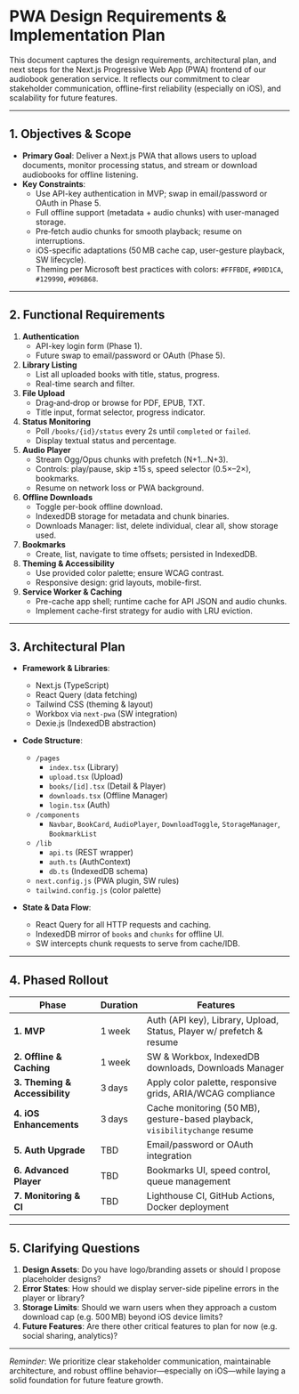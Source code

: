 # PWA Design Requirements & Implementation Plan

This document captures the design requirements, architectural plan, and next steps for the Next.js Progressive Web App (PWA) frontend of our audiobook generation service. It reflects our commitment to clear stakeholder communication, offline-first reliability (especially on iOS), and scalability for future features.

---

## 1. Objectives & Scope

- **Primary Goal**: Deliver a Next.js PWA that allows users to upload documents, monitor processing status, and stream or download audiobooks for offline listening.
- **Key Constraints**:
  - Use API-key authentication in MVP; swap in email/password or OAuth in Phase 5.
  - Full offline support (metadata + audio chunks) with user-managed storage.
  - Pre‑fetch audio chunks for smooth playback; resume on interruptions.
  - iOS-specific adaptations (50 MB cache cap, user-gesture playback, SW lifecycle).
  - Theming per Microsoft best practices with colors: `#FFFBDE`, `#90D1CA`, `#129990`, `#096B68`.

---

## 2. Functional Requirements

1. **Authentication**
   - API-key login form (Phase 1).
   - Future swap to email/password or OAuth (Phase 5).
2. **Library Listing**
   - List all uploaded books with title, status, progress.
   - Real-time search and filter.
3. **File Upload**
   - Drag‑and‑drop or browse for PDF, EPUB, TXT.
   - Title input, format selector, progress indicator.
4. **Status Monitoring**
   - Poll `/books/{id}/status` every 2s until `completed` or `failed`.
   - Display textual status and percentage.
5. **Audio Player**
   - Stream Ogg/Opus chunks with prefetch (N+1…N+3).
   - Controls: play/pause, skip ±15 s, speed selector (0.5×–2×), bookmarks.
   - Resume on network loss or PWA background.
6. **Offline Downloads**
   - Toggle per-book offline download.
   - IndexedDB storage for metadata and chunk binaries.
   - Downloads Manager: list, delete individual, clear all, show storage used.
7. **Bookmarks**
   - Create, list, navigate to time offsets; persisted in IndexedDB.
8. **Theming & Accessibility**
   - Use provided color palette; ensure WCAG contrast.
   - Responsive design: grid layouts, mobile-first.
9. **Service Worker & Caching**
   - Pre-cache app shell; runtime cache for API JSON and audio chunks.
   - Implement cache-first strategy for audio with LRU eviction.

---

## 3. Architectural Plan

- **Framework & Libraries**:
  - Next.js (TypeScript)
  - React Query (data fetching)
  - Tailwind CSS (theming & layout)
  - Workbox via `next-pwa` (SW integration)
  - Dexie.js (IndexedDB abstraction)

- **Code Structure**:
  - `/pages`
    - `index.tsx` (Library)
    - `upload.tsx` (Upload)
    - `books/[id].tsx` (Detail & Player)
    - `downloads.tsx` (Offline Manager)
    - `login.tsx` (Auth)
  - `/components`
    - `Navbar`, `BookCard`, `AudioPlayer`, `DownloadToggle`, `StorageManager`, `BookmarkList`
  - `/lib`
    - `api.ts` (REST wrapper)
    - `auth.ts` (AuthContext)
    - `db.ts` (IndexedDB schema)
  - `next.config.js` (PWA plugin, SW rules)
  - `tailwind.config.js` (color palette)

- **State & Data Flow**:
  - React Query for all HTTP requests and caching.
  - IndexedDB mirror of `books` and `chunks` for offline UI.
  - SW intercepts chunk requests to serve from cache/IDB.

---

## 4. Phased Rollout

| Phase | Duration | Features |
|---|---|---|
| **1. MVP** | 1 week | Auth (API key), Library, Upload, Status, Player w/ prefetch & resume |
| **2. Offline & Caching** | 1 week | SW & Workbox, IndexedDB downloads, Downloads Manager |
| **3. Theming & Accessibility** | 3 days | Apply color palette, responsive grids, ARIA/WCAG compliance |
| **4. iOS Enhancements** | 3 days | Cache monitoring (50 MB), gesture-based playback, `visibilitychange` resume |
| **5. Auth Upgrade** | TBD | Email/password or OAuth integration |
| **6. Advanced Player** | TBD | Bookmarks UI, speed control, queue management |
| **7. Monitoring & CI** | TBD | Lighthouse CI, GitHub Actions, Docker deployment |

---

## 5. Clarifying Questions

1. **Design Assets**: Do you have logo/branding assets or should I propose placeholder designs?
2. **Error States**: How should we display server-side pipeline errors in the player or library?
3. **Storage Limits**: Should we warn users when they approach a custom download cap (e.g. 500 MB) beyond iOS device limits?
4. **Future Features**: Are there other critical features to plan for now (e.g. social sharing, analytics)?

---

_Reminder_: We prioritize clear stakeholder communication, maintainable architecture, and robust offline behavior—especially on iOS—while laying a solid foundation for future feature growth.

